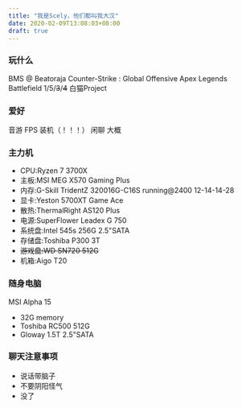 ```yaml
---
title: "我是Scely，他们都叫我大汉"
date: 2020-02-09T13:08:03+08:00
draft: true
---
```


### 玩什么
BMS @ Beatoraja
Counter-Strike : Global Offensive
Apex Legends
Battlefield 1/5/~~3~~/~~4~~
白猫Project
### 爱好
音游
FPS
装机（！！！）
闲聊 大概
### 主力机
- CPU:Ryzen 7 3700X
- 主板:MSI MEG X570 Gaming Plus
- 内存:G-Skill TridentZ 320016G-C16S running@2400 12-14-14-28
- 显卡:Yeston 5700XT Game Ace
- 散热:ThermalRight AS120 Plus
- 电源:SuperFlower Leadex G 750
- 系统盘:Intel 545s 256G 2.5"SATA
- 存储盘:Toshiba P300 3T
- ~~游戏盘:WD SN720 512G~~
- 机箱:Aigo T20
### 随身电脑
MSI Alpha 15
- 32G memory
- Toshiba RC500 512G
- Gloway 1.5T 2.5"SATA
### 聊天注意事项
- 说话带脑子
- 不要阴阳怪气
- 没了
